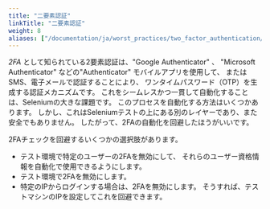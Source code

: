 ```yaml
---
title: "二要素認証"
linkTitle: "二要素認証"
weight: 8
aliases: ["/documentation/ja/worst_practices/two_factor_authentication/"]
---
```


_2FA_ として知られている2要素認証は、"Google Authenticator" 、
"Microsoft Authenticator" などの"Authenticator" モバイルアプリを使用して、
またはSMS、電子メールで認証することにより、
ワンタイムパスワード（OTP）を生成する認証メカニズムです。 
これをシームレスかつ一貫して自動化することは、Seleniumの大きな課題です。
このプロセスを自動化する方法はいくつかあります。
しかし、これはSeleniumテストの上にある別のレイヤーであり、また安全でもありません。
したがって、2FAの自動化を回避したほうがいいです。

2FAチェックを回避するいくつかの選択肢があります。

* テスト環境で特定のユーザーの2FAを無効にして、
それらのユーザー資格情報を自動化で使用できるようにします。
* テスト環境で2FAを無効にします。
* 特定のIPからログインする場合は、2FAを無効にします。
そうすれば、テストマシンのIPを設定してこれを回避できます。